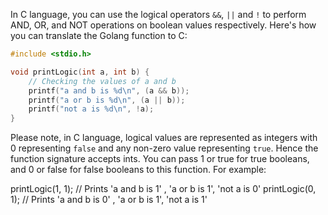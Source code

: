  In C language, you can use the logical operators `&&`, `||` and `!` to perform AND, OR, and NOT operations on boolean values respectively. Here's how you can translate the Golang function to C:

```c
#include <stdio.h>

void printLogic(int a, int b) {
    // Checking the values of a and b 
    printf("a and b is %d\n", (a && b));
    printf("a or b is %d\n", (a || b));
    printf("not a is %d\n", !a);
}
```
Please note, in C language, logical values are represented as integers with 0 representing `false` and any non-zero value representing `true`. Hence the function signature accepts ints. You can pass 1 or true for true booleans, and 0 or false for false booleans to this function. For example:

printLogic(1, 1); // Prints 'a and b is 1' , 'a or b is 1', 'not a is 0'
printLogic(0, 1); // Prints 'a and b is 0' , 'a or b is 1', 'not a is 1'

